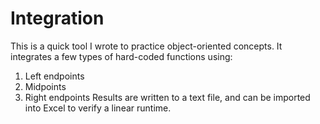 # Integration
This is a quick tool I wrote to practice object-oriented concepts.
It integrates a few types of hard-coded functions using:
   1. Left endpoints
   2. Midpoints
   3. Right endpoints
Results are written to a text file, and can be imported into Excel to verify a linear runtime.
